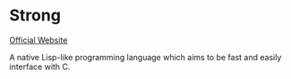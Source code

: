 # Strong

[Official Website](https://gragas.github.io/strong-lang/)

A native Lisp-like programming language which aims to be fast and easily interface with C.
